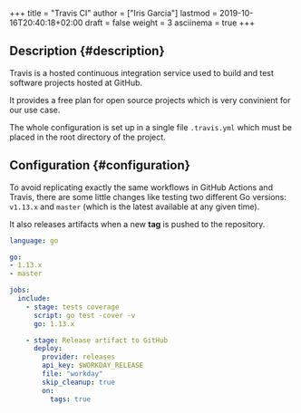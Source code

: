 +++
title = "Travis CI"
author = ["Iris Garcia"]
lastmod = 2019-10-16T20:40:18+02:00
draft = false
weight = 3
asciinema = true
+++

## Description {#description}

Travis is a hosted continuous integration service used to build and
test software projects hosted at GitHub.

It provides a free plan for open source projects which is very
convinient for our use case.

The whole configuration is set up in a single file `.travis.yml` which
must be placed in the root directory of the project.


## Configuration {#configuration}

To avoid replicating exactly the same workflows in GitHub Actions and
Travis, there are some little changes like testing two different Go
versions: `v1.13.x` and `master` (which is the latest available at any
given time).

It also releases artifacts when a new **tag** is pushed to the
repository.

```yaml
language: go

go:
- 1.13.x
- master

jobs:
  include:
    - stage: tests coverage
      script: go test -cover -v
      go: 1.13.x

    - stage: Release artifact to GitHub
      deploy:
        provider: releases
        api_key: $WORKDAY_RELEASE
        file: "workday"
        skip_cleanup: true
        on:
          tags: true
```
